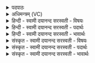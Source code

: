 <details><summary>पदपाठः</summary>

य॒माय॑। स्वाहा॑। अन्त॑काय। स्वाहा॑। मृ॒त्यवे॑। स्वाहा॑। ब्रह्म॑णे। स्वाहा॑। ब्र॒ह्म॒ह॒त्याया॒ इति॑ ब्रह्मऽह॒त्यायै॑। स्वाहा॑। विश्वे॑भ्यः। दे॒वेभ्यः॑। स्वाहा॑। द्यावा॑पृथि॒वीभ्या॑म्। स्वाहा॑। १३।
</details>

<details><summary>अधिमन्त्रम् (VC)</summary>

- अग्निर्देवता
- दीर्घतमा ऋषिः
- निचृत्त्रिष्टुप्
- धैवतः
</details>

<details><summary>हिन्दी - स्वामी दयानन्द सरस्वती  - विषयः</summary>

फिर मनुष्यों को क्या करना चाहिये, इस विषय को अगले मन्त्र में कहा है ॥
</details>

<details><summary>हिन्दी - स्वामी दयानन्द सरस्वती  - पदार्थः</summary>

पदार्थान्वयभाषाः -  हे मनुष्यो ! तुम लोग (यमाय) नियन्ता न्यायाधीश वा वायु के लिये (स्वाहा) इस शब्द का (अन्तकाय) नाशकर्त्ता काल के लिये (स्वाहा) (मृत्यवे) प्राणत्याग करानेवाले समय के लिये (स्वाहा) (ब्रह्मणे) बृहत्तम अति बड़े परमात्मा के लिये वा ब्राह्मण विद्वान् के लिये (स्वाहा) (ब्रह्महत्यायै) ब्रह्म वेद वा ईश्वर वा विद्वान् की हत्या के निवारण के लिये (स्वाहा) (विश्वेभ्यः) सब (देवेभ्यः) दिव्य गुणों से युक्त विद्वानों वा जलादि के लिये (स्वाहा) और (द्यावापृथिवीभ्याम्) सूर्य्यभूमि के शोधने के लिये (स्वाहा) इस शब्द का प्रयोग करो ॥१३ ॥
</details>

<details><summary>हिन्दी - स्वामी दयानन्द सरस्वती  - भावार्थः</summary>

भावार्थभाषाः -  जो मनुष्य न्यायव्यवस्था का पालन कर अल्पमृत्यु को निवारण कर ईश्वर और विद्वानों का सेवन कर ब्रह्महत्यादि दोषों को छुड़ा के सृष्टिविद्या को जान के अन्त्येष्टिकर्म विधि करते हैं, वे सब के मङ्गल देनेवाले होते हैं। सब काल में इस प्रकार मृतशरीर को जला के सब के सुख की उन्नति करनी चाहिये ॥१३ ॥ इस अध्याय में अन्त्येष्टि कर्म का वर्णन होने से इस अध्याय में कहे अर्थ की पूर्व अध्याय के अर्थ के साथ संगति है, ऐसा जानना चाहिये ॥ इति श्रीमत्परमहंसपरिव्राजकाचार्यश्रीविरजानन्दसरस्वतीस्वामिनां शिष्येण श्रीमद्दयानन्दसरस्वतीस्वामिना विरचिते यजुर्वेदभाष्ये संस्कृतार्य्यभाषाभ्यां समन्विते सुप्रमाणयुक्त एकोनचत्वारिंशत्तमोऽध्यायः पूर्त्तिमगमत् ॥३९॥
</details>

<details><summary>संस्कृत - स्वामी दयानन्द सरस्वती  - विषयः</summary>

पुनर्मनुष्यैः किं कर्त्तव्यमित्याह ॥
</details>

<details><summary>संस्कृत - स्वामी दयानन्द सरस्वती  - पदार्थः</summary>

पदार्थान्वयभाषाः -  हे मनुष्याः ! यूयं यमाय स्वाहाऽन्तकाय स्वाहा मृत्यवे स्वाहा ब्रह्मणे स्वाहा ब्रह्मत्यायै स्वाहा विश्वेभ्यो देवेभ्यः स्वाहा द्यावापृथिवीभ्यां स्वाहा च प्रयुङ्ध्वम् ॥१३ ॥
</details>

<details><summary>संस्कृत - स्वामी दयानन्द सरस्वती  - भावार्थः</summary>

भावार्थभाषाः -  ये मनुष्या न्यायव्यवस्थां पालयित्वाऽल्पमृत्युं विनिवार्येश्वरविदुषः संसेव्य ब्रह्महत्यादिदोषान्निवार्य्य सृष्टिविद्यां विदित्वाऽन्त्येष्टिं विदधति, ते सर्वेषां मङ्गलप्रदा भवन्ति, सर्वदैवं मृतशरीरं दग्ध्वा सर्वेषां सुखमुन्नेयमिति ॥१३ ॥ अत्राऽन्त्येष्टिकर्मवर्णनादेतदर्थस्य पूर्वाध्यायोक्तार्थेन सह सङ्गतिरस्तीति वेदितव्यम् ॥
</details>
